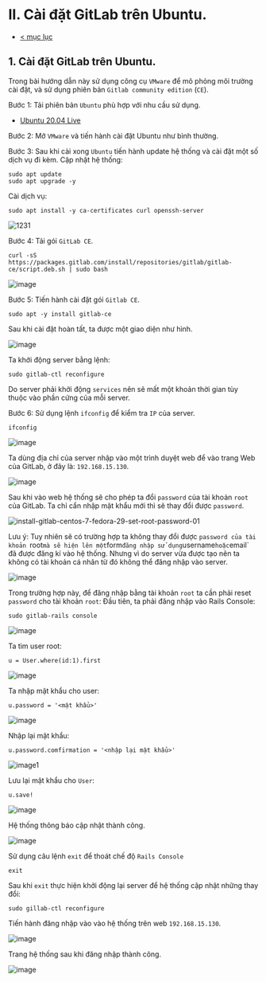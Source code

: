 # II. Cài đặt GitLab trên Ubuntu.
- [< mục lục](https://github.com/TNtruong99/GitLab/blob/main/GitLab.md)

## 1. Cài đặt GitLab trên Ubuntu.
Trong bài hướng dẫn này sử dụng công cụ `VMware` để mô phỏng môi trường cài đặt, và sử dụng phiên bản `Gitlab community edition` (`CE`).

  Bước 1: Tải phiên bản `Ubuntu` phù hợp với nhu cầu sử dụng.
  - [Ubuntu 20.04 Live](https://releases.ubuntu.com/20.04/ubuntu-20.04.3-live-server-amd64.iso)
  
  Bước 2: Mở `VMware` và tiến hành cài đặt Ubuntu như bình thường.
  
  Bước 3: Sau khi cài xong `Ubuntu` tiến hành update hệ thống và cài đặt một số dịch vụ đi kèm.
  Cập nhật hệ thống:
  ```
  sudo apt update
  sudo apt upgrade -y
  ```
  Cài dịch vụ:
  ```
  sudo apt install -y ca-certificates curl openssh-server
  ```
  
  ![1231](https://user-images.githubusercontent.com/80932769/136925825-5df49320-00cf-4990-bd64-574baf4943ed.png)
  
  Bước 4: Tải gói `GitLab CE`.
  ```
  curl -sS https://packages.gitlab.com/install/repositories/gitlab/gitlab-ce/script.deb.sh | sudo bash
  ```
  ![image](https://user-images.githubusercontent.com/80932769/136926888-ad81b545-cc9e-4254-97f0-daec765f866e.png)

  
  Bước 5: Tiến hành cài đặt gói `Gitlab CE`.
  ```
  sudo apt -y install gitlab-ce
  ```
  Sau khi cài đặt hoàn tất, ta được một giao diện như hình.
  
  ![image](https://user-images.githubusercontent.com/80932769/136927422-e7e9de7b-9ae5-4789-9ca1-170df17ad96d.png)
  
  Ta khởi động server bằng lệnh:
  ```
  sudo gitlab-ctl reconfigure
  ```
  Do server phải khởi động  `services` nên sẽ mất một khoản thời gian tùy thuộc vào phần cứng của mỗi server.
  
  Bước 6: Sử dụng lệnh `ifconfig` để kiểm tra `IP` của server.
  ```
  ifconfig
  ```
  
  ![image](https://user-images.githubusercontent.com/80932769/136928000-e62b0944-68cf-454e-a504-533d54967f34.png)
  
  Ta dùng địa chỉ của server nhập vào một trình duyệt web để vào trang Web của GitLab, ở đây là: `192.168.15.130`.
  
  ![image](https://user-images.githubusercontent.com/80932769/136928399-9ef76a5d-6f6d-449c-aa5d-e0a5b3f12469.png)
  
  
  Sau khi vào web hệ thống sẽ cho phép ta đổi `password` của tài khoản `root` của GitLab.
  Ta chỉ cẩn nhập mật khẩu mới thì sẽ thay đổi được `password`.
  
  ![install-gitlab-centos-7-fedora-29-set-root-password-01](https://user-images.githubusercontent.com/80932769/136929907-687845ff-840d-494b-9c2d-eea57f09ce5c.png)
  
  Lưu ý: Tuy nhiên sẽ có trường hợp ta không thay đổi được `password của tài khoản `root` mà sẽ hiện lên một `form` đăng nhập sử dụng `username` hoặc `email` đã được đăng kí vào hệ thống. Nhưng vì do server vừa được tạo nên ta không có tài khoản cá nhân từ đó không thể đăng nhập vào server.
  
  ![image](https://user-images.githubusercontent.com/80932769/136930525-aa0fcd96-393a-4f44-8674-004e9cc737df.png)
  
  Trong trường hợp này, để đăng nhập bằng tài khoản `root` ta cần phải reset `password` cho tài khoản `root`:
  Đầu tiên, ta phải đăng nhập vào Rails Console:
  ```
  sudo gitlab-rails console
  ```
  ![image](https://user-images.githubusercontent.com/80932769/136932546-c3fd638e-4caa-4fe4-8d23-483e1fa12971.png)
  
  Ta tìm user root:
  ```
  u = User.where(id:1).first
  ```
  ![image](https://user-images.githubusercontent.com/80932769/136932953-4e2cf159-ac36-445c-a66e-28a0917d21f1.png)
  
  Ta nhập mật khẩu cho user:
  ```
  u.password = '<mật khẩu>'
  ```
  ![image](https://user-images.githubusercontent.com/80932769/136933554-d1b982ac-f84e-4f12-88c4-8299aed5f7af.jpg)
 
  Nhập lại mật khẩu:
  ```
  u.password.comfirmation = '<nhập lại mật khẩu>'
  ```
  
  ![image1](https://user-images.githubusercontent.com/80932769/136934530-9485c9d4-1427-4e0e-a008-10631998f11c.jpg)
  
  Lưu lại mật khẩu cho `User`:
  ```
  u.save!
  ```
  
  ![image](https://user-images.githubusercontent.com/80932769/136934716-a6d8347d-8847-4f90-8598-221212c13ac0.png)
  
  Hệ thống thông báo cập nhật thành công.
  
  ![image](https://user-images.githubusercontent.com/80932769/136935011-3d555627-b1a2-424f-b90a-90a0a8e5456c.png)

  Sử dụng câu lệnh `exit` để thoát chế độ `Rails Console`
  ```
  exit
  ```
  Sau khi `exit` thực hiện khởi động lại server để hệ thống cập nhật những thay đổi:
  ```
  sudo gillab-ctl reconfigure
  ```
  Tiến hành đăng nhập vào vào hệ thống trên web `192.168.15.130`.
  
  ![image](https://user-images.githubusercontent.com/80932769/136936831-d5826473-b28c-4f9a-a693-ba109c1ece32.png)

  Trang hệ thống sau khi đăng nhập thành công.
  
  ![image](https://user-images.githubusercontent.com/80932769/136936970-cd3b839b-a8c1-4c24-ae60-9d4c095e5ffa.png)
